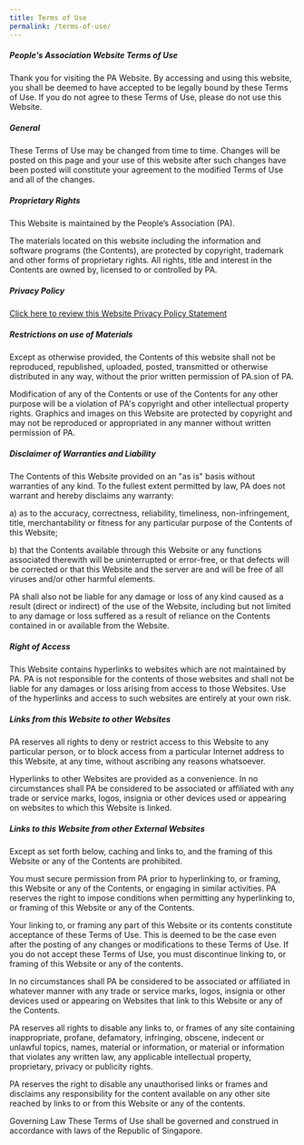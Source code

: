 ```yaml
---
title: Terms of Use
permalink: /terms-of-use/
---
```

##### **People's Association Website Terms of Use**

Thank you for visiting the PA Website. By accessing and using this website, you shall be deemed to have accepted to be legally bound by these Terms of Use. If you do not agree to these Terms of Use, please do not use this Website.

##### **General**

These Terms of Use may be changed from time to time. Changes will be posted on this page and your use of this website after such changes have been posted will constitute your agreement to the modified Terms of Use and all of the changes.

##### **Proprietary Rights**

This Website is maintained by the People’s Association (PA).

The materials located on this website including the information and software programs (the Contents), are protected by copyright, trademark and other forms of proprietary rights. All rights, title and interest in the Contents are owned by, licensed to or controlled by PA.

##### **Privacy Policy**

[Click here to review this Website Privacy Policy Statement](https://www.onepa.gov.sg/terms-of-use)

##### **Restrictions on use of Materials**

Except as otherwise provided, the Contents of this website shall not be reproduced, republished, uploaded, posted, transmitted or otherwise distributed in any way, without the prior written permission of PA.sion of PA.

Modification of any of the Contents or use of the Contents for any other purpose will be a violation of PA's copyright and other intellectual property rights. Graphics and images on this Website are protected by copyright and may not be reproduced or appropriated in any manner without written permission of PA.

##### **Disclaimer of Warranties and Liability**

The Contents of this Website provided on an "as is" basis without warranties of any kind. To the fullest extent permitted by law, PA does not warrant and hereby disclaims any warranty: 

a) as to the accuracy, correctness, reliability, timeliness, non-infringement, title, merchantability or fitness for any particular purpose of the Contents of this Website;

b) that the Contents available through this Website or any functions associated therewith will be uninterrupted or error-free, or that defects will be corrected or that this Website and the server are and will be free of all viruses and/or other harmful elements.

PA shall also not be liable for any damage or loss of any kind caused as a result (direct or indirect) of the use of the Website, including but not limited to any damage or loss suffered as a result of reliance on the Contents contained in or available from the Website.
##### **Right of Access**

This Website contains hyperlinks to websites which are not maintained by PA. PA is not responsible for the contents of those websites and shall not be liable for any damages or loss arising from access to those Websites. Use of the hyperlinks and access to such websites are entirely at your own risk.

##### **Links from this Website to other Websites**

PA reserves all rights to deny or restrict access to this Website to any particular person, or to block access from a particular Internet address to this Website, at any time, without ascribing any reasons whatsoever.

Hyperlinks to other Websites are provided as a convenience. In no circumstances shall PA be considered to be associated or affiliated with any trade or service marks, logos, insignia or other devices used or appearing on websites to which this Website is linked.

##### **Links to this Website from other External Websites**

Except as set forth below, caching and links to, and the framing of this Website or any of the Contents are prohibited.

You must secure permission from PA prior to hyperlinking to, or framing, this Website or any of the Contents, or engaging in similar activities. PA reserves the right to impose conditions when permitting any hyperlinking to, or framing of this Website or any of the Contents.

Your linking to, or framing any part of this Website or its contents constitute acceptance of these Terms of Use. This is deemed to be the case even after the posting of any changes or modifications to these Terms of Use. If you do not accept these Terms of Use, you must discontinue linking to, or framing of this Website or any of the contents.

In no circumstances shall PA be considered to be associated or affiliated in whatever manner with any trade or service marks, logos, insignia or other devices used or appearing on Websites that link to this Website or any of the Contents.

PA reserves all rights to disable any links to, or frames of any site containing inappropriate, profane, defamatory, infringing, obscene, indecent or unlawful topics, names, material or information, or material or information that violates any written law, any applicable intellectual property, proprietary, privacy or publicity rights.

PA reserves the right to disable any unauthorised links or frames and disclaims any responsibility for the content available on any other site reached by links to or from this Website or any of the contents.

Governing Law
These Terms of Use shall be governed and construed in accordance with laws of the Republic of Singapore.